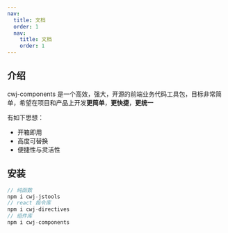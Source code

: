 ```yaml
---
nav:
  title: 文档
  order: 1
  nav:
    title: 文档
    order: 1
---
```


<!--
title:导航名称
order:控制导航顺序，数字越小越靠前，默认以路径长度和字典序排序
 -->

## 介绍

cwj-components 是一个高效，强大，开源的前端业务代码工具包，目标非常简单，希望在项目和产品上开发**更简单**，**更快捷**，**更统一**

有如下思想：

- 开箱即用
- 高度可替换
- 便捷性与灵活性

## 安装

```jsx | pure
// 纯函数
npm i cwj-jstools
// react 指令库
npm i cwj-directives
// 组件库
npm i cwj-components

```
